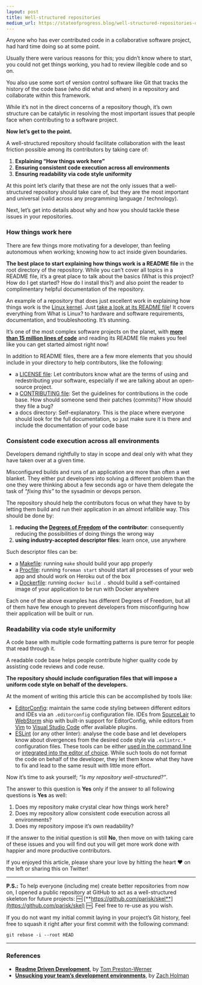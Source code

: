 ```yaml
---
layout: post
title: Well-structured repositories
medium_url: https://stateofprogress.blog/well-structured-repositories-db63864a9a14
---
```


Anyone who has ever contributed code in a collaborative software project, had hard time doing so at some point.

Usually there were various reasons for this; you didn’t know where to start, you could not get things working, you had to review illegible code and so on.

You also use some sort of version control software like Git that tracks the history of the code base (who did what and when) in a repository and collaborate within this framework.

While it’s not in the direct concerns of a repository though, it’s own structure can be catalytic in resolving the most important issues that people face when contributing to a software project.

**Now let’s get to the point.**

A well-structured repository should facilitate collaboration with the least friction possible among its contributors by taking care of:

1. **Explaining “How things work here”**
2. **Ensuring consistent code execution across all environments**
3. **Ensuring readability via code style uniformity**

At this point let’s clarify that these are not the only issues that a well-structured repository should take care of, but they are the most important and universal (valid across any programming language / technology).

Next, let’s get into details about why and how you should tackle these issues in your repositories.

### How things work here

There are few things more motivating for a developer, than feeling autonomous when working; knowing how to act inside given boundaries.

**The best place to start explaining how things work is a README file** in the root directory of the repository. While you can’t cover all topics in a README file, it’s a great place to talk about the basics (What is this project? How do I get started? How do I install this?) and also point the reader to complimentary helpful documentation of the repository.

An example of a repository that does just excellent work in explaining how things work is the [Linux kernel](https://www.kernel.org/). Just [take a look at its README file](https://git.kernel.org/cgit/linux/kernel/git/stable/linux-stable.git/about/)! It covers everything from What is Linux? to hardware and software requirements, documentation, and troubleshooting. It’s stunning.

It’s one of the most complex software projects on the planet, with [**more than 15 million lines of code**](http://arstechnica.com/business/2012/04/linux-kernel-in-2011-15-million-total-lines-of-code-and-microsoft-is-a-top-contributor/) and reading its README file makes you feel like you can get started almost right now!

In addition to README files, there are a few more elements that you should include in your directory to help contributors, like the following:

- a [LICENSE file](https://help.github.com/articles/open-source-licensing/): Let contributors know what are the terms of using and redestributing your software, especially if we are talking about an open-source project.
- a [CONTRIBUTING file](https://help.github.com/articles/setting-guidelines-for-repository-contributors/): Set the guidelines for contributions in the code base. How should someone send their patches (commits)? How should they file a bug?
- a docs directory: Self-explanatory. This is the place where everyone should look for the full documentation, so just make sure it is there and include the documentation of your code base

### Consistent code execution across all environments

Developers demand rightfully to stay in scope and deal only with what they have taken over at a given time.

Misconfigured builds and runs of an application are more than often a wet blanket. They either put developers into solving a different problem than the one they were thinking about a few seconds ago or have them delegate the task of *“fixing this”* to the sysadmin or devops person.

The repository should help the contributors focus on what they have to by letting them build and run their application in an almost infallible way. This should be done by:

1. **reducing the [Degrees of Freedom](https://en.wikipedia.org/wiki/Degrees_of_freedom_%28mechanics%29) of the contributor**: consequently reducing the possibilities of doing things the wrong way
2. **using industry-accepted descriptor files**: learn once, use anywhere

Such descriptor files can be:

- a [Makefile](https://www.gnu.org/software/make/manual/make.html#Introduction): running `make` should build your app properly
- a [Procfile](https://devcenter.heroku.com/articles/procfile): running `foreman start` should start all processes of your web app and should work on Heroku out of the box
- a [Dockerfile](https://docs.docker.com/engine/reference/builder/): running `docker build .` should build a self-contained image of your application to be run with Docker anywhere

Each one of the above examples has different Degrees of Freedom, but all of them have few enough to prevent developers from misconfiguring how their application will be built or run.

### Readability via code style uniformity

A code base with multiple code formatting patterns is pure terror for people that read through it.

A readable code base helps people contribute higher quality code by assisting code reviews and code reuse.

**The repository should include configuration files that will impose a uniform code style on behalf of the developers.**

At the moment of writing this article this can be accomplished by tools like:

- [EditorConfig](http://editorconfig.org/): maintain the same code styling between different editors and IDEs via an `.editorconfig` configuration file. IDEs from [SourceLair](https://www.sourcelair.com/features/editorconfig) to [WebStorm](https://github.com/JetBrains/intellij-community/tree/master/plugins/editorconfig) ship with built-in support for EditorConfig, while editors from [Vim](https://github.com/editorconfig/editorconfig-vim#readme) to [Visual Studio Code](https://marketplace.visualstudio.com/items?itemName=EditorConfig.EditorConfig) offer available plugins.
- [ESLint](http://eslint.org/) (or any other linter): analyse the code base and let developers know about divergences from the desired code style via `.eslintrc.*` configuration files. These tools can be either [used in the command line](http://eslint.org/docs/user-guide/command-line-interface) or [integrated into the editor of choice](http://eslint.org/docs/user-guide/integrations). While such tools do not format the code on behalf of the developer, they let them know what they have to fix and lead to the same result with little more effort.

Now it’s time to ask yourself; *“Is my repository well-structured?”*.

The answer to this question is **Yes** only if the answer to all following questions is **Yes** as well:

1. Does my repository make crystal clear how things work here?
2. Does my repository allow consistent code execution across all environments?
3. Does my repository impose it’s own readability?

If the answer to the initial question is still **No**, then move on with taking care of these issues and you will find out you will get more work done with happier and more productive contributors.

If you enjoyed this article, please share your love by hitting the heart ❤️ on the left or sharing this on Twitter!

---

**P.S.:** To help everyone (including me) create better repositories from now on, I opened a public repository at GitHub to act as a well-structured skeleton for future projects: 🆓 [**https://github.com/parisk/skel**](https://github.com/parisk/skel) 🆓. Feel free to re-use as you wish.

If you do not want my initial commit laying in your project’s Git history, feel free to squash it right after your first commit with the following command:

```
git rebase -i --root HEAD
```

---

### References
- [**Readme Driven Development**](http://tom.preston-werner.com/2010/08/23/readme-driven-development.html), by [Tom Preston-Werner](https://twitter.com/mojombo)
- [**Unsucking your team’s development environments**](https://zachholman.com/talk/unsucking-your-teams-development-environment/), by [Zach Holman](https://twitter.com/holman)